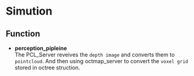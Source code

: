 # Simution
## Function
- **perception_pipleine**  
The PCL_Server reveives the `depth image` and converts them to `pointcloud`. And then using octmap_server to convert the `voxel grid` stored in octree struction.

